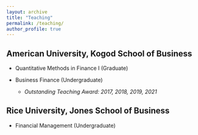 ```yaml
---
layout: archive
title: "Teaching"
permalink: /teaching/
author_profile: true
---
```


## American University, Kogod School of Business

- Quantitative Methods in Finance I (Graduate) 

- Business Finance (Undergraduate)

	- *Outstanding Teaching Award: 2017, 2018, 2019, 2021*


## Rice University, Jones School of Business
- Financial Management (Undergraduate)  